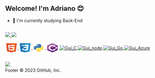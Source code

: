 ## Welcome! I'm Adriano 😊

 - 🏢 I'm currently studying Back-End
 
 ##

<div>
  <a href="https://github.com/AdrianoCavalcant">
  <img height="160em" src="https://github-readme-stats-git-masterrstaa-rickstaa.vercel.app/api?username=AdrianoCavalcant&show_icons=true&theme=dracula&include_all_commits=true&count_private=true"/>
  <img height="160em" src="https://github-readme-stats-git-masterrstaa-rickstaa.vercel.app/api/top-langs/?username=AdrianoCavalcant&layout=compact&langs_count=7&theme=dracula"/>
</div>
<div style="display: inline_block"><br>
  <img align="center" alt="Gui-HTML" height="30" width="40" src="https://raw.githubusercontent.com/devicons/devicon/master/icons/html5/html5-original.svg">
  <img align="center" alt="Gi-CSS" height="30" width="40" src="https://raw.githubusercontent.com/devicons/devicon/master/icons/css3/css3-original.svg">
  <img align="center" alt="Gui-Python" height="30" width="40" src="https://raw.githubusercontent.com/devicons/devicon/master/icons/python/python-original.svg">
  <img align="center" alt="Gui-Csharp" height="30" width="40" src="https://raw.githubusercontent.com/devicons/devicon/master/icons/csharp/csharp-original.svg">
  <img align="center" alt="Gui_C" height="30" width="40" src="https://cdn.jsdelivr.net/gh/devicons/devicon/icons/c/c-original.svg" />
  <img align="center" alt="Gui_node" height="30" width="40" src="https://cdn.jsdelivr.net/gh/devicons/devicon/icons/nodejs/nodejs-original.svg" />
  <img align="center" alt="Gui_Go" height="30" width="40" src="https://cdn.jsdelivr.net/gh/devicons/devicon/icons/go/go-original-wordmark.svg" />
  <img align="center" alt="Gui_Azure" height="30" width="40" src="https://cdn.jsdelivr.net/gh/devicons/devicon/icons/azure/azure-original.svg" />
          
</div>
  
 ##
  
<div>
    <a href="https://www.linkedin.com/in/guilherme-de-assis-a62041198/" target="_blank"><img src="https://img.shields.io/badge/-LinkedIn-%230077B5?style=for-the-badge&logo=linkedin&logoColor=white" target="_blank"></a> 
</div>
Footer
© 2023 GitHub, Inc.
